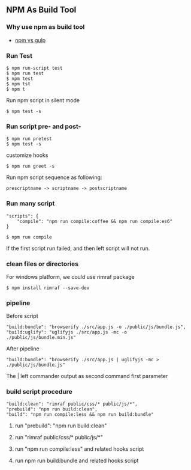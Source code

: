 ## NPM As Build Tool

### Why use npm as build tool

 - [npm vs gulp](https://medium.freecodecamp.com/why-i-left-gulp-and-grunt-for-npm-scripts-3d6853dd22b8#.2r5thdmby)

### Run Test

    $ npm run-script test
    $ npm run test
    $ npm test
    $ npm tst
    $ npm t

Run npm script in silent mode

    $ npm test -s


### Run script pre- and post-

    $ npm run pretest
    $ npm test -s

customize hooks

    $ npm run greet -s


Run npm script sequence as following:

    prescriptname -> scriptname -> postscriptname

### Run many script
    
    "scripts": {
        "compile": "npm run compile:coffee && npm run compile:es6"
    }

    $ npm run compile

If the first script run failed, and then left script will not run.

### clean files or directories

For windows platform, we could use rimraf package

    $ npm install rimraf --save-dev

### pipeline

Before script

    "build:bundle": "browserify ./src/app.js -o ./public/js/bundle.js",
    "build:uglify": "uglifyjs ./src/app.js -mc -o ./public/js/bundle.min.js"

After pipeline

    "build:bundle": "browserify ./src/app.js | uglifyjs -mc > ./public/js/bundle.js"

The | left commander output as second command first parameter

### build script procedure

    "build:clean": "rimraf public/css/* public/js/*",
    "prebuild": "npm run build:clean",
    "build": "npm run compile:less && npm run build:bundle"

1. run "prebuild": "npm run build:clean"

2. run "rimraf public/css/* public/js/*"

3. run "npm run compile:less" and related hooks script

4. run npm run build:bundle and related hooks script





